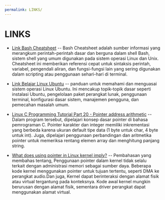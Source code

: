 ```yaml
---
permalink: LINKS/
---
```


# LINKS

* [Link Bash Cheatsheet](https://github.com/RehanSaeed/Bash-Cheat-Sheet) -- Bash Cheatsheet adalah sumber informasi yang merangkum perintah-perintah dasar dan berguna dalam shell Bash, sistem shell yang umum digunakan pada sistem operasi Linux dan Unix. Cheatsheet ini memberikan referensi cepat untuk sintaksis perintah, variabel, pengendali aliran, dan fungsi-fungsi lain yang sering digunakan dalam scripting atau penggunaan sehari-hari di terminal.
  
* [Link Belajar Linux Ubuntu](https://www.youtube.com/watch?v=g10hHk8dFi8&pp=ygUKYmVsYWphciBvcw%3D%3D) -- panduan untuk memahami dan menguasai sistem operasi Linux Ubuntu. Ini mencakup topik-topik dasar seperti instalasi Ubuntu, pengelolaan paket perangkat lunak, penggunaan terminal, konfigurasi dasar sistem, manajemen pengguna, dan pemecahan masalah umum. 
  
* [Linux C Programming Tutorial Part 20 - Pointer address arithmetic](https://www.howtoforge.com/c-programming-tutorial-part-20-pointer-address-arithmetic/) -- Dalam program tersebut, dipelajari konsep dasar pointer di bahasa pemrograman C. Pointer karakter dan integer memiliki inkrementasi yang berbeda karena ukuran default tipe data (1 byte untuk char, 4 byte untuk int). Juga, dipelajari penggunaan perbandingan dan aritmetika pointer untuk memeriksa rentang elemen array dan menghitung panjang string.
  
* [What does using pointer in Linux kernel imply?](https://softwareengineering.stackexchange.com/questions/290680/what-does-using-pointer-in-linux-kernel-imply) -- Pembahasan yang membahas tentang, Penggunaan pointer dalam kernel tidak selalu terkait dengan administrasi memori sebagai sumber daya. Beberapa kode kernel menggunakan pointer untuk tujuan tertentu, seperti DMA ke perangkat audio.Dan juga, Kernel dapat berinteraksi dengan alamat fisik atau virtual tergantung pada konteksnya. Kode awal kernel mungkin berurusan dengan alamat fisik, sementara driver perangkat dapat menggunakan alamat virtual.

